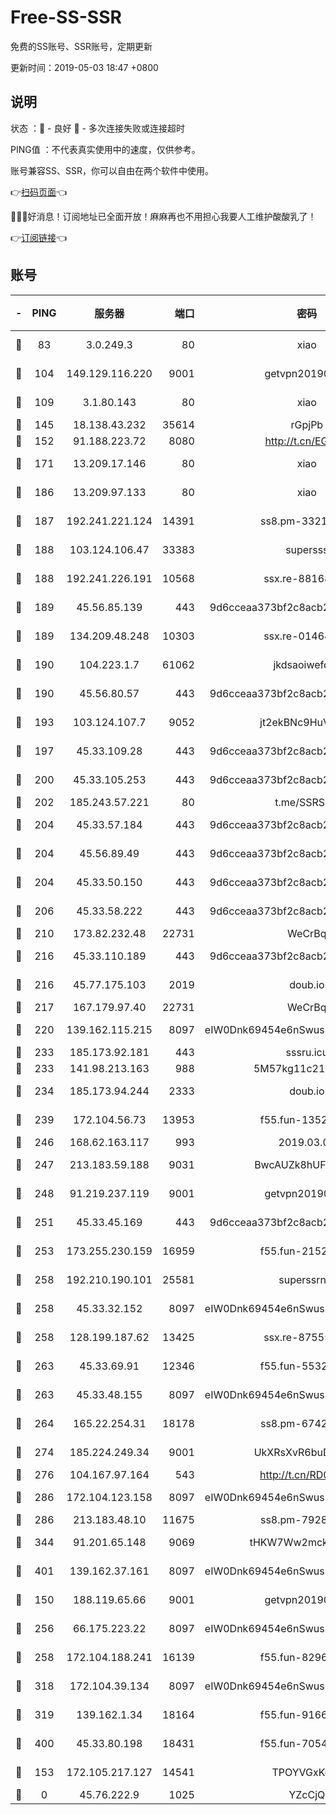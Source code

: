 # Free-SS-SSR

免费的SS账号、SSR账号，定期更新

更新时间：2019-05-03 18:47 +0800

## 说明

状态     ：🙂 - 良好 🙁 - 多次连接失败或连接超时

PING值   ：不代表真实使用中的速度，仅供参考。

账号兼容SS、SSR，你可以自由在两个软件中使用。

👉[扫码页面](https://liesauer.github.io/Free-SS-SSR/)👈

🎉🎉🎉好消息！订阅地址已全面开放！麻麻再也不用担心我要人工维护酸酸乳了！

👉[订阅链接](https://www.liesauer.net/yogurt/subscribe?ACCESS_TOKEN=DAYxR3mMaZAsaqUb)👈

## 账号

|-|PING|服务器|端口|密码|加密方式|区域|
|:----:|:----:|:-----:|-----:|:----:|:----:|:----:|
|🙂|83|3.0.249.3|80|xiao|aes-128-ctr|SG|
|🙂|104|149.129.116.220|9001|getvpn20190501|aes-256-cfb|CN|
|🙂|109|3.1.80.143|80|xiao|aes-128-ctr|SG|
|🙂|145|18.138.43.232|35614|rGpjPb|rc4-md5|SG|
|🙂|152|91.188.223.72|8080|http://t.cn/EGJIyrl|rc4-md5|RU|
|🙂|171|13.209.17.146|80|xiao|aes-128-ctr|KR|
|🙂|186|13.209.97.133|80|xiao|aes-128-ctr|KR|
|🙂|187|192.241.221.124|14391|ss8.pm-33212458|aes-256-cfb|US|
|🙂|188|103.124.106.47|33383|supersss|aes-256-cfb|US|
|🙂|188|192.241.226.191|10568|ssx.re-88168710|aes-256-cfb|US|
|🙂|189|45.56.85.139|443|9d6cceaa373bf2c8acb22e60b6a58be6|aes-256-cfb|US|
|🙂|189|134.209.48.248|10303|ssx.re-01464022|aes-256-cfb|US|
|🙂|190|104.223.1.7|61062|jkdsaoiwefdsa|aes-256-cfb|US|
|🙂|190|45.56.80.57|443|9d6cceaa373bf2c8acb22e60b6a58be6|aes-256-cfb|US|
|🙂|193|103.124.107.7|9052|jt2ekBNc9HuVtm2a|aes-256-cfb|US|
|🙂|197|45.33.109.28|443|9d6cceaa373bf2c8acb22e60b6a58be6|aes-256-cfb|US|
|🙂|200|45.33.105.253|443|9d6cceaa373bf2c8acb22e60b6a58be6|aes-256-cfb|US|
|🙂|202|185.243.57.221|80|t.me/SSRSUB|rc4-md5|US|
|🙂|204|45.33.57.184|443|9d6cceaa373bf2c8acb22e60b6a58be6|aes-256-cfb|US|
|🙂|204|45.56.89.49|443|9d6cceaa373bf2c8acb22e60b6a58be6|aes-256-cfb|US|
|🙂|204|45.33.50.150|443|9d6cceaa373bf2c8acb22e60b6a58be6|aes-256-cfb|US|
|🙂|206|45.33.58.222|443|9d6cceaa373bf2c8acb22e60b6a58be6|aes-256-cfb|US|
|🙂|210|173.82.232.48|22731|WeCrBq|rc4-md5|US|
|🙂|216|45.33.110.189|443|9d6cceaa373bf2c8acb22e60b6a58be6|aes-256-cfb|US|
|🙂|216|45.77.175.103|2019|doub.io|aes-128-ctr|SG|
|🙂|217|167.179.97.40|22731|WeCrBq|rc4-md5|JP|
|🙂|220|139.162.115.215|8097|eIW0Dnk69454e6nSwuspv9DmS201tQ0D|aes-256-cfb|JP|
|🙂|233|185.173.92.181|443|sssru.icu|rc4-md5|RU|
|🙂|233|141.98.213.163|988|5M57kg11c214qDmK|chacha20|KR|
|🙂|234|185.173.94.244|2333|doub.io|aes-128-ctr|RU|
|🙂|239|172.104.56.73|13953|f55.fun-13520707|aes-256-cfb|SG|
|🙂|246|168.62.163.117|993|2019.03.07|rc4-md5|US|
|🙂|247|213.183.59.188|9031|BwcAUZk8hUFAkDGN|aes-256-cfb|NL|
|🙂|248|91.219.237.119|9001|getvpn20190501|aes-256-cfb|HU|
|🙂|251|45.33.45.169|443|9d6cceaa373bf2c8acb22e60b6a58be6|aes-256-cfb|US|
|🙂|253|173.255.230.159|16959|f55.fun-21522994|aes-256-cfb|US|
|🙂|258|192.210.190.101|25581|superssrnet|aes-256-cfb|US|
|🙂|258|45.33.32.152|8097|eIW0Dnk69454e6nSwuspv9DmS201tQ0D|aes-256-cfb|US|
|🙂|258|128.199.187.62|13425|ssx.re-87555745|aes-256-cfb|SG|
|🙂|263|45.33.69.91|12346|f55.fun-55327994|aes-256-cfb|US|
|🙂|263|45.33.48.155|8097|eIW0Dnk69454e6nSwuspv9DmS201tQ0D|aes-256-cfb|US|
|🙂|264|165.22.254.31|18178|ss8.pm-67429858|aes-256-cfb|SG|
|🙂|274|185.224.249.34|9001|UkXRsXvR6buDMG2Y|aes-256-cfb|RU|
|🙂|276|104.167.97.164|543|http://t.cn/RD0D7sx|rc4-md5|CA|
|🙂|286|172.104.123.158|8097|eIW0Dnk69454e6nSwuspv9DmS201tQ0D|aes-256-cfb|JP|
|🙂|286|213.183.48.10|11675|ss8.pm-79284159|rc4-md5|RU|
|🙂|344|91.201.65.148|9069|tHKW7Ww2mck9CHQG|aes-256-cfb|IT|
|🙂|401|139.162.37.161|8097|eIW0Dnk69454e6nSwuspv9DmS201tQ0D|aes-256-cfb|SG|
|🙂|150|188.119.65.66|9001|getvpn20190501|aes-256-cfb|RU|
|🙂|256|66.175.223.22|8097|eIW0Dnk69454e6nSwuspv9DmS201tQ0D|aes-256-cfb|US|
|🙂|258|172.104.188.241|16139|f55.fun-82962065|aes-256-cfb|SG|
|🙂|318|172.104.39.134|8097|eIW0Dnk69454e6nSwuspv9DmS201tQ0D|aes-256-cfb|SG|
|🙂|319|139.162.1.34|18164|f55.fun-91663661|aes-256-cfb|SG|
|🙂|400|45.33.80.198|18431|f55.fun-70543962|aes-256-cfb|US|
|🙁|153|172.105.217.127|14541|TPOYVGxKglpi|aes-256-cfb|JP|
|🙁|0|45.76.222.9|1025|YZcCjQ|rc4-md5|JP|
